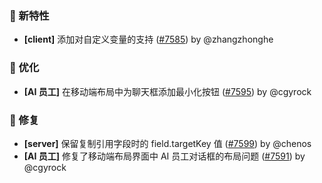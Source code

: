 ### 🎉 新特性

- **[client]** 添加对自定义变量的支持 ([#7585](https://github.com/nocobase/nocobase/pull/7585)) by @zhangzhonghe

### 🚀 优化

- **[AI 员工]** 在移动端布局中为聊天框添加最小化按钮 ([#7595](https://github.com/nocobase/nocobase/pull/7595)) by @cgyrock

### 🐛 修复

- **[server]** 保留复制引用字段时的 field.targetKey 值 ([#7599](https://github.com/nocobase/nocobase/pull/7599)) by @chenos
- **[AI 员工]** 修复了移动端布局界面中 AI 员工对话框的布局问题 ([#7591](https://github.com/nocobase/nocobase/pull/7591)) by @cgyrock
